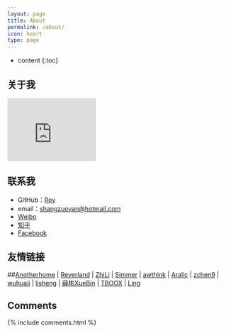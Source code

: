 ```yaml
---
layout: page
title: About
permalink: /about/
icon: heart
type: page
---
```


* content
{:toc}

## 关于我

<iframe src="https://githubbadge.appspot.com/shangzuoyan?s=1" style="border: 0;height: 142px;width: 200px;overflow: hidden;" frameBorder="0"></iframe>

## 联系我

* GitHub：[Roy](https://github.com/shangzuoyan)
* email：shangzuoyan@hotmail.com
* [Weibo](http://weibo.com/shangzuoyan)
* [知乎](https://www.zhihu.com/people/shangzuoyan)
* [Facebook](https://www.facebook.com/shangzuoyan)


## 友情链接

##[Anotherhome](https://www.anotherhome.net) \| [Reverland](http://reverland.org/) \| [ZhiLi](http://lizhipower.github.io/) \| [Simmer](http://simmer-jun.github.io/) \| [awthink](http://awthink.net/) \| [Aralic](http://aralic.github.io/) \| [zchen9](http://www.chen9.info/) \| [wuhuaji](http://wuhuaji.me/) \| [lisheng](http://www.lishengcn.cn/) \| [薛彬XueBin](http://axuebin.com/blog/) \| [TBOOX](http://www.tboox.org/cn/) \|  [Ling](http://linglinyp.com/)

## Comments

{% include comments.html %}
